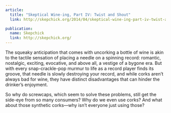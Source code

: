 ```yaml
---
article:
  title: "Skeptical Wine-ing, Part IV: Twist and Shout"
  link: http://skepchick.org/2014/04/skeptical-wine-ing-part-iv-twist-and-shout/

publication:
  name: Skepchick
  link: http://skepchick.org/
---
```


The squeaky anticipation that comes with uncorking a bottle of wine is akin to the tactile sensation of placing a needle on a spinning record: romantic, nostalgic, exciting, evocative, and above all, a vestige of a bygone era. But with every snap-crackle-pop murmur to life as a record player finds its groove, that needle is slowly destroying your record, and while corks aren’t always bad for wine, they have distinct disadvantages that can hinder the drinker’s enjoyment.

So why do screwcaps, which seem to solve these problems, still get the side-eye from so many consumers? Why do we even use corks? And what about those synthetic corks––why isn’t everyone just using those?
